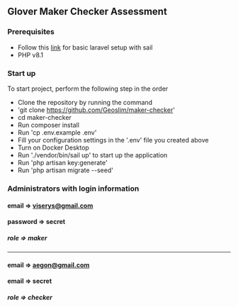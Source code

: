
## Glover Maker Checker Assessment 

### Prerequisites

- Follow this [link](https://laravel.com/docs/8.x/installation#getting-started-on-macos) for basic laravel setup with sail
- PHP v8.1

### Start up

To start project, perform the following step in the order

- Clone the repository by running the command
- 'git clone https://github.com/Geoslim/maker-checker'
- cd maker-checker
- Run composer install
- Run 'cp .env.example .env'
- Fill your configuration settings in the '.env' file you created above
- Turn on Docker Desktop
- Run './vendor/bin/sail up' to start up the application
- Run 'php artisan key:generate'
- Run 'php artisan migrate --seed'

### Administrators with login information

#### email => viserys@gmail.com
#### password => secret
##### role => maker
________________________________________________________________

#### email => aegon@gmail.com
#### email => secret
##### role => checker
